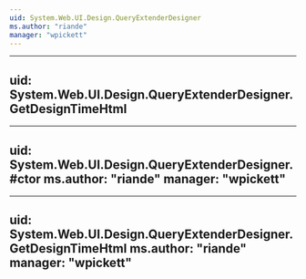 ```yaml
---
uid: System.Web.UI.Design.QueryExtenderDesigner
ms.author: "riande"
manager: "wpickett"
---
```


---
uid: System.Web.UI.Design.QueryExtenderDesigner.GetDesignTimeHtml
---

---
uid: System.Web.UI.Design.QueryExtenderDesigner.#ctor
ms.author: "riande"
manager: "wpickett"
---

---
uid: System.Web.UI.Design.QueryExtenderDesigner.GetDesignTimeHtml
ms.author: "riande"
manager: "wpickett"
---
